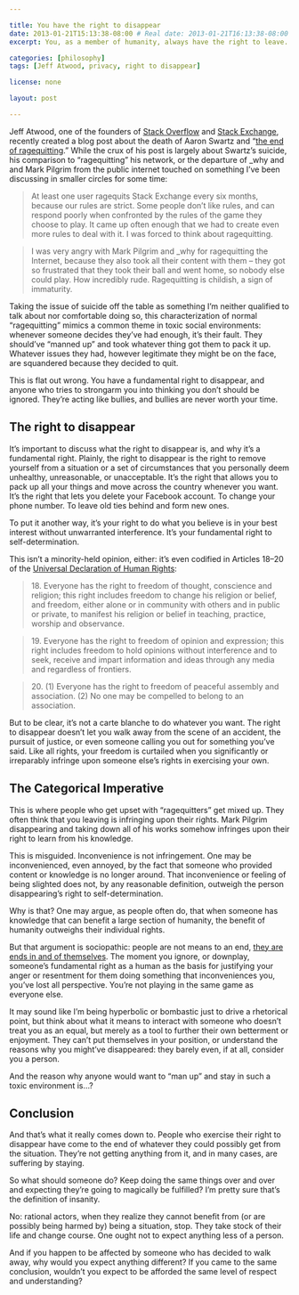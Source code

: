 ```yaml
---

title: You have the right to disappear
date: 2013-01-21T15:13:38-08:00 # Real date: 2013-01-21T16:13:38-08:00
excerpt: You, as a member of humanity, always have the right to leave. Never be afraid to “ragequit”.

categories: [philosophy]
tags: [Jeff Atwood, privacy, right to disappear]

license: none

layout: post

---
```


Jeff Atwood, one of the founders of [Stack Overflow][1] and [Stack Exchange][2], recently created a blog post about the death of Aaron Swartz and “[the end of ragequitting][3].” While the crux of his post is largely about Swartz’s suicide, his comparison to “ragequitting” his network, or the departure of \_why and and Mark Pilgrim from the public internet touched on something I’ve been discussing in smaller circles for some time:

> At least one user ragequits Stack Exchange every six months, because our rules are strict. Some people don’t like rules, and can respond poorly when confronted by the rules of the game they choose to play. It came up often enough that we had to create even more rules to deal with it. I was forced to think about ragequitting.

> I was very angry with Mark Pilgrim and \_why for ragequitting the Internet, because they also took all their content with them – they got so frustrated that they took their ball and went home, so nobody else could play. How incredibly rude. Ragequitting is childish, a sign of immaturity.

Taking the issue of suicide off the table as something I’m neither qualified to talk about nor comfortable doing so, this characterization of normal “ragequitting” mimics a common theme in toxic social environments: whenever someone decides they’ve had enough, it’s their fault. They should’ve “manned up” and took whatever thing got them to pack it up. Whatever issues they had, however legitimate they might be on the face, are squandered because they decided to quit.

This is flat out wrong. You have a fundamental right to disappear, and anyone who tries to strongarm you into thinking you don’t should be ignored. They’re acting like bullies, and bullies are never worth your time.

## The right to disappear

It’s important to discuss what the right to disappear is, and why it’s a fundamental right. Plainly, the right to disappear is the right to remove yourself from a situation or a set of circumstances that you personally deem unhealthy, unreasonable, or unacceptable. It’s the right that allows you to pack up all your things and move across the country whenever you want. It’s the right that lets you delete your Facebook account. To change your phone number. To leave old ties behind and form new ones.

To put it another way, it’s your right to do what you believe is in your best interest without unwarranted interference. It’s your fundamental right to self-determination.

This isn’t a minority-held opinion, either: it’s even codified in Articles 18–20 of the [Universal Declaration of Human Rights][4]:

> 18\. Everyone has the right to freedom of thought, conscience and religion; this right includes freedom to change his religion or belief, and freedom, either alone or in community with others and in public or private, to manifest his religion or belief in teaching, practice, worship and observance.

> 19\. Everyone has the right to freedom of opinion and expression; this right includes freedom to hold opinions without interference and to seek, receive and impart information and ideas through any media and regardless of frontiers.

> 20\. (1) Everyone has the right to freedom of peaceful assembly and association. (2) No one may be compelled to belong to an association.

But to be clear, it’s not a carte blanche to do whatever you want. The right to disappear doesn’t let you walk away from the scene of an accident, the pursuit of justice, or even someone calling you out for something you’ve said. Like all rights, your freedom is curtailed when you significantly or irreparably infringe upon someone else’s rights in exercising your own.

## The Categorical Imperative

This is where people who get upset with “ragequitters” get mixed up. They often think that you leaving is infringing upon their rights. Mark Pilgrim disappearing and taking down all of his works somehow infringes upon their right to learn from his knowledge.

This is misguided. Inconvenience is not infringement. One may be inconvenienced, even annoyed, by the fact that someone who provided content or knowledge is no longer around. That inconvenience or feeling of being slighted does not, by any reasonable definition, outweigh the person disappearing’s right to self-determination.

Why is that? One may argue, as people often do, that when someone has knowledge that can benefit a large section of humanity, the benefit of humanity outweighs their individual rights.

But that argument is sociopathic: people are not means to an end, [they are ends in and of themselves][5]. The moment you ignore, or downplay, someone’s fundamental right as a human as the basis for justifying your anger or resentment for them doing something that inconveniences you, you’ve lost all perspective. You’re not playing in the same game as everyone else.

It may sound like I’m being hyperbolic or bombastic just to drive a rhetorical point, but think about what it means to interact with someone who doesn’t treat you as an equal, but merely as a tool to further their own betterment or enjoyment. They can’t put themselves in your position, or understand the reasons why you might’ve disappeared: they barely even, if at all, consider you a person.

And the reason why anyone would want to “man up” and stay in such a toxic environment is…?

## Conclusion

And that’s what it really comes down to. People who exercise their right to disappear have come to the end of whatever they could possibly get from the situation. They’re not getting anything from it, and in many cases, are suffering by staying.

So what should someone do? Keep doing the same things over and over and expecting they’re going to magically be fulfilled? I’m pretty sure that’s the definition of insanity.

No: rational actors, when they realize they cannot benefit from (or are possibly being harmed by) being a situation, stop. They take stock of their life and change course. One ought not to expect anything less of a person.

And if you happen to be affected by someone who has decided to walk away, why would you expect anything different? If you came to the same conclusion, wouldn’t you expect to be afforded the same level of respect and understanding?

[1]: http://stackoverflow.com "Stack Overflow"
[2]: http://stackexchange.com "Stack Exchange"
[3]: http://www.codinghorror.com/blog/2013/01/the-end-of-ragequitting.html "The End of Ragequitting"
[4]: http://www.un.org/en/documents/udhr/index.shtml "The Universal Declaration of Human Rights"
[5]: http://en.wikipedia.org/wiki/Categorical_imperative#The_Second_Formulation "Wikipedia article on the second formulation of Kant's categorical imperative"
